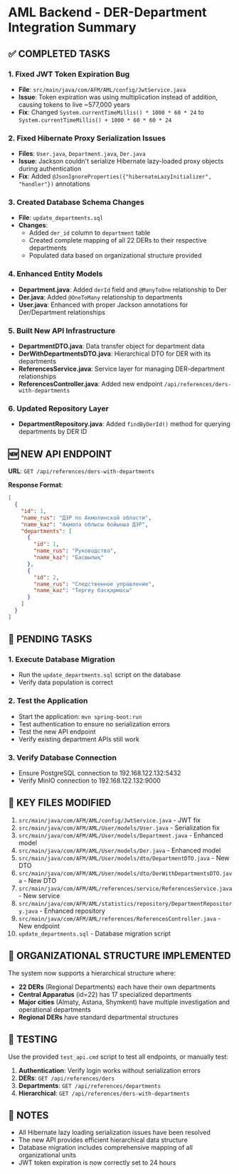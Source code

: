 # AML Backend - DER-Department Integration Summary

## ✅ COMPLETED TASKS

### 1. Fixed JWT Token Expiration Bug
- **File**: `src/main/java/com/AFM/AML/config/JwtService.java`
- **Issue**: Token expiration was using multiplication instead of addition, causing tokens to live ~577,000 years
- **Fix**: Changed `System.currentTimeMillis() * 1000 * 60 * 24` to `System.currentTimeMillis() + 1000 * 60 * 60 * 24`

### 2. Fixed Hibernate Proxy Serialization Issues
- **Files**: `User.java`, `Department.java`, `Der.java`
- **Issue**: Jackson couldn't serialize Hibernate lazy-loaded proxy objects during authentication
- **Fix**: Added `@JsonIgnoreProperties({"hibernateLazyInitializer", "handler"})` annotations

### 3. Created Database Schema Changes
- **File**: `update_departments.sql`
- **Changes**:
  - Added `der_id` column to `department` table
  - Created complete mapping of all 22 DERs to their respective departments
  - Populated data based on organizational structure provided

### 4. Enhanced Entity Models
- **Department.java**: Added `derId` field and `@ManyToOne` relationship to Der
- **Der.java**: Added `@OneToMany` relationship to departments
- **User.java**: Enhanced with proper Jackson annotations for Der/Department relationships

### 5. Built New API Infrastructure
- **DepartmentDTO.java**: Data transfer object for department data
- **DerWithDepartmentsDTO.java**: Hierarchical DTO for DER with its departments
- **ReferencesService.java**: Service layer for managing DER-department relationships
- **ReferencesController.java**: Added new endpoint `/api/references/ders-with-departments`

### 6. Updated Repository Layer
- **DepartmentRepository.java**: Added `findByDerId()` method for querying departments by DER ID

## 🆕 NEW API ENDPOINT

**URL**: `GET /api/references/ders-with-departments`

**Response Format**:
```json
[
  {
    "id": 1,
    "name_rus": "ДЭР по Акмолинской области",
    "name_kaz": "Ақмола облысы бойынша ДЭР",
    "departments": [
      {
        "id": 1,
        "name_rus": "Руководство",
        "name_kaz": "Басшылық"
      },
      {
        "id": 2,
        "name_rus": "Следственное управление",
        "name_kaz": "Тергеу басқармасы"
      }
    ]
  }
]
```

## 🔄 PENDING TASKS

### 1. Execute Database Migration
- Run the `update_departments.sql` script on the database
- Verify data population is correct

### 2. Test the Application
- Start the application: `mvn spring-boot:run`
- Test authentication to ensure no serialization errors
- Test the new API endpoint
- Verify existing department APIs still work

### 3. Verify Database Connection
- Ensure PostgreSQL connection to 192.168.122.132:5432
- Verify MinIO connection to 192.168.122.132:9000

## 📁 KEY FILES MODIFIED

1. `src/main/java/com/AFM/AML/config/JwtService.java` - JWT fix
2. `src/main/java/com/AFM/AML/User/models/User.java` - Serialization fix
3. `src/main/java/com/AFM/AML/User/models/Department.java` - Enhanced model
4. `src/main/java/com/AFM/AML/User/models/Der.java` - Enhanced model
5. `src/main/java/com/AFM/AML/User/models/dto/DepartmentDTO.java` - New DTO
6. `src/main/java/com/AFM/AML/User/models/dto/DerWithDepartmentsDTO.java` - New DTO
7. `src/main/java/com/AFM/AML/references/service/ReferencesService.java` - New service
8. `src/main/java/com/AFM/AML/statistics/repository/DepartmentRepository.java` - Enhanced repository
9. `src/main/java/com/AFM/AML/references/ReferencesController.java` - New endpoint
10. `update_departments.sql` - Database migration script

## 🎯 ORGANIZATIONAL STRUCTURE IMPLEMENTED

The system now supports a hierarchical structure where:
- **22 DERs** (Regional Departments) each have their own departments
- **Central Apparatus** (id=22) has 17 specialized departments
- **Major cities** (Almaty, Astana, Shymkent) have multiple investigation and operational departments
- **Regional DERs** have standard departmental structures

## 🚀 TESTING

Use the provided `test_api.cmd` script to test all endpoints, or manually test:

1. **Authentication**: Verify login works without serialization errors
2. **DERs**: `GET /api/references/ders`
3. **Departments**: `GET /api/references/departments`  
4. **Hierarchical**: `GET /api/references/ders-with-departments`

## 📝 NOTES

- All Hibernate lazy loading serialization issues have been resolved
- The new API provides efficient hierarchical data structure
- Database migration includes comprehensive mapping of all organizational units
- JWT token expiration is now correctly set to 24 hours
